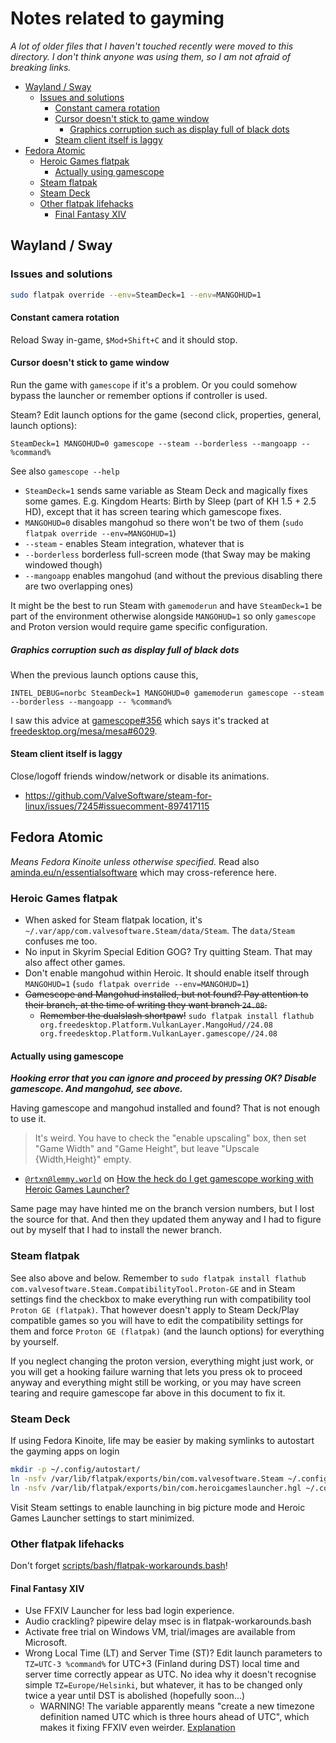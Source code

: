 # Notes related to gayming

_A lot of older files that I haven't touched recently were moved to this
directory. I don't think anyone was using them, so I am not afraid of breaking
links._

<!-- editorconfig-checker-disable -->
<!-- prettier-ignore-start -->

<!-- START doctoc generated TOC please keep comment here to allow auto update -->
<!-- DON'T EDIT THIS SECTION, INSTEAD RE-RUN doctoc TO UPDATE -->

- [Wayland / Sway](#wayland--sway)
  - [Issues and solutions](#issues-and-solutions)
    - [Constant camera rotation](#constant-camera-rotation)
    - [Cursor doesn't stick to game window](#cursor-doesnt-stick-to-game-window)
      - [Graphics corruption such as display full of black dots](#graphics-corruption-such-as-display-full-of-black-dots)
    - [Steam client itself is laggy](#steam-client-itself-is-laggy)
- [Fedora Atomic](#fedora-atomic)
  - [Heroic Games flatpak](#heroic-games-flatpak)
    - [Actually using gamescope](#actually-using-gamescope)
  - [Steam flatpak](#steam-flatpak)
  - [Steam Deck](#steam-deck)
  - [Other flatpak lifehacks](#other-flatpak-lifehacks)
    - [Final Fantasy XIV](#final-fantasy-xiv)

<!-- END doctoc generated TOC please keep comment here to allow auto update -->

<!-- prettier-ignore-end -->
<!-- editorconfig-checker-enable -->

## Wayland / Sway

### Issues and solutions

```bash
sudo flatpak override --env=SteamDeck=1 --env=MANGOHUD=1
```

#### Constant camera rotation

Reload Sway in-game, `$Mod+Shift+C` and it should stop.

#### Cursor doesn't stick to game window

Run the game with `gamescope` if it's a problem. Or you could somehow bypass
the launcher or remember options if controller is used.

Steam? Edit launch options for the game (second click, properties, general,
launch options):

```
SteamDeck=1 MANGOHUD=0 gamescope --steam --borderless --mangoapp -- %command%
```

See also `gamescope --help`

- `SteamDeck=1` sends same variable as Steam Deck and magically fixes some
  games. E.g. Kingdom Hearts: Birth by Sleep (part of KH 1.5 + 2.5 HD), except
  that it has screen tearing which gamescope fixes.
- `MANGOHUD=0` disables mangohud so there won't be two of them
  (`sudo flatpak override --env=MANGOHUD=1`)
- `--steam` - enables Steam integration, whatever that is
- `--borderless` borderless full-screen mode (that Sway may be making windowed
  though)
- `--mangoapp` enables mangohud (and without the previous disabling there are
  two overlapping ones)

It might be the best to run Steam with `gamemoderun` and have `SteamDeck=1` be
part of the environment otherwise alongside `MANGOHUD=1` so only `gamescope`
and Proton version would require game specific configuration.

##### Graphics corruption such as display full of black dots

When the previous launch options cause this,

```
INTEL_DEBUG=norbc SteamDeck=1 MANGOHUD=0 gamemoderun gamescope --steam --borderless --mangoapp -- %command%
```

I saw this advice at
[gamescope#356](https://github.com/Plagman/gamescope/issues/356) which says
it's tracked at
[freedesktop.org/mesa/mesa#6029](https://gitlab.freedesktop.org/mesa/mesa/-/issues/6029).

#### Steam client itself is laggy

Close/logoff friends window/network or disable its animations.

- https://github.com/ValveSoftware/steam-for-linux/issues/7245#issuecomment-897417115

## Fedora Atomic

_Means Fedora Kinoite unless otherwise specified._ Read also
[aminda.eu/n/essentialsoftware](https://aminda.eu/n/essentialsoftware) which
may cross-reference here.

### Heroic Games flatpak

- When asked for Steam flatpak location, it's
  `~/.var/app/com.valvesoftware.Steam/data/Steam`. The `data/Steam` confuses
  me too.
- No input in Skyrim Special Edition GOG? Try quitting Steam. That may also
  affect other games.
- Don't enable mangohud within Heroic. It should enable itself through
  `MANGOHUD=1` (`sudo flatpak override --env=MANGOHUD=1`)
- <del>Gamescope and Mangohud installed, but not found? Pay attention to their
  branch, at the time of writing they want branch `24.08`.</del>
  - <del>Remember the dualslash shortpaw!</del>
    `sudo flatpak install flathub org.freedesktop.Platform.VulkanLayer.MangoHud//24.08 org.freedesktop.Platform.VulkanLayer.gamescope//24.08`

#### Actually using gamescope

**_Hooking error that you can ignore and proceed by pressing OK? Disable
gamescope. And mangohud, see above._**

Having gamescope and mangohud installed and found? That is not enough to use
it.

> It's weird. You have to check the "enable upscaling" box, then set "Game
> Width" and "Game Height", but leave "Upscale {Width,Height}" empty.

- [`@rtxn@lemmy.world`](https://lemmy.world/u/rtxn) on
  [How the heck do I get gamescope working with Heroic Games Launcher?](https://rimworld.gallery/m/linux_gaming@lemmy.world/t/2882/How-the-heck-do-I-get-gamescope-working-with-Heroic/comment/20433#entry-comment-20433)

Same page may have hinted me on the branch version numbers, but I lost the
source for that. And then they updated them anyway and I had to figure out by
myself that I had to install the newer branch.

### Steam flatpak

See also above and below. Remember to
`sudo flatpak install flathub com.valvesoftware.Steam.CompatibilityTool.Proton-GE`
and in Steam settings find the checkbox to make everything run with
compatibility tool `Proton GE (flatpak)`. That however doesn't apply to Steam
Deck/Play compatible games so you will have to edit the compatibility settings
for them and force `Proton GE (flatpak)` (and the launch options) for
everything by yourself.

If you neglect changing the proton version, everything might just work, or you
will get a hooking failure warning that lets you press ok to proceed anyway
and everything might still be working, or you may have screen tearing and
require gamescope far above in this document to fix it.

### Steam Deck

If using Fedora Kinoite, life may be easier by making symlinks to autostart
the gayming apps on login

```bash
mkdir -p ~/.config/autostart/
ln -nsfv /var/lib/flatpak/exports/bin/com.valvesoftware.Steam ~/.config/autostart/
ln -nsfv /var/lib/flatpak/exports/bin/com.heroicgameslauncher.hgl ~/.config/autostart/
```

Visit Steam settings to enable launching in big picture mode and Heroic Games
Launcher settings to start minimized.

### Other flatpak lifehacks

Don't forget
[scripts/bash/flatpak-workarounds.bash](https://gitea.blesmrt.net/mikaela/scripts/src/branch/master/bash/flatpak-workarounds.bash)!

#### Final Fantasy XIV

- Use FFXIV Launcher for less bad login experience.
- Audio crackling? pipewire delay msec is in flatpak-workarounds.bash
- Activate free trial on Windows VM, trial/images are available from
  Microsoft.
- Wrong Local Time (LT) and Server Time (ST)? Edit launch parameters to
  `TZ=UTC-3 %command%` for UTC+3 (Finland during DST) local time and server
  time correctly appear as UTC. No idea why it doesn't recognise simple
  `TZ=Europe/Helsinki`, but whatever, it has to be changed only twice a year
  until DST is abolished (hopefully soon...)
  - WARNING! The variable apparently means "create a new timezone definition
    named UTC which is three hours ahead of UTC", which makes it fixing FFXIV
    even weirder.
    [Explanation](https://unix.stackexchange.com/questions/700623/is-my-zoneinfo-backwards-or-am-i-confused/700632#700632)
